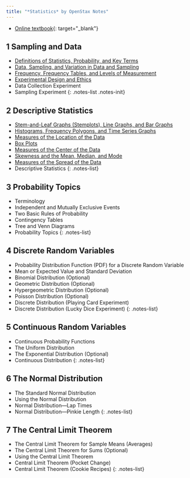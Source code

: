 ```yaml
---
title: "*Statistics* by OpenStax Notes"
---
```


- [Online textbook](https://openstax.org/books/statistics/pages/1-introduction){: target="_blank"}
<!-- - [Whiteboard notes](https://1drv.ms/o/c/c4097c61e06a2b97/EpojsyS4IFdOp0qZoDZdHikBZAinLWQ3ncbWjBZVKo0vtQ?e=5egVmL) -->

## 1 Sampling and Data

- [Definitions of Statistics, Probability, and Key Terms](./1-1-definitions-of-statistics-probability-and-key-terms.md)
- [Data, Sampling, and Variation in Data and Sampling](./1-2-data-sampling-and-variation-in-data-and-sampling.md)
- [Frequency, Frequency Tables, and Levels of Measurement](./1-3-frequency-tables.md)
- [Experimental Design and Ethics](./1-4-experimental-design-and-ethics.md)
- Data Collection Experiment
- Sampling Experiment
{: .notes-list .notes-init}

## 2 Descriptive Statistics

- [Stem-and-Leaf Graphs (Stemplots), Line Graphs, and Bar Graphs](./2-1-stem-and-leaf-graphs-stemplots-line-graphs-and-bar-graphs.md)
- [Histograms, Frequency Polygons, and Time Series Graphs](./2-2-histograms-frequency-polygons-and-time-series-graphs.md)
- [Measures of the Location of the Data](./2-3-measures-of-the-location-of-the-data.md)
- [Box Plots](./2-4-box-plots.md)
- [Measures of the Center of the Data](./2-5-measures-of-the-center-of-the-data.md)
- [Skewness and the Mean, Median, and Mode](./2-6-skewness-and-the-mean-median-and-mode.md)
- [Measures of the Spread of the Data](./2-7-measures-of-the-spread-of-the-data.md)
- Descriptive Statistics
{: .notes-list}

## 3 Probability Topics

- Terminology
- Independent and Mutually Exclusive Events
- Two Basic Rules of Probability
- Contingency Tables
- Tree and Venn Diagrams
- Probability Topics
{: .notes-list}

## 4 Discrete Random Variables

- Probability Distribution Function (PDF) for a Discrete Random Variable
- Mean or Expected Value and Standard Deviation
- Binomial Distribution (Optional)
- Geometric Distribution (Optional)
- Hypergeometric Distribution (Optional)
- Poisson Distribution (Optional)
- Discrete Distribution (Playing Card Experiment)
- Discrete Distribution (Lucky Dice Experiment)
{: .notes-list}

## 5 Continuous Random Variables

- Continuous Probability Functions
- The Uniform Distribution
- The Exponential Distribution (Optional)
- Continuous Distribution
{: .notes-list}

## 6 The Normal Distribution

- The Standard Normal Distribution
- Using the Normal Distribution
- Normal Distribution—Lap Times
- Normal Distribution—Pinkie Length
{: .notes-list}

## 7 The Central Limit Theorem

- The Central Limit Theorem for Sample Means (Averages)
- The Central Limit Theorem for Sums (Optional)
- Using the Central Limit Theorem
- Central Limit Theorem (Pocket Change)
- Central Limit Theorem (Cookie Recipes)
{: .notes-list}
